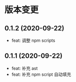 # 版本变更
## 0.1.2 (2020-09-22)
* feat: 调整 npm scripts
## 0.1.1 (2020-09-22)
* feat: 补充 ast
* feat: 补充 npm script 自动填充